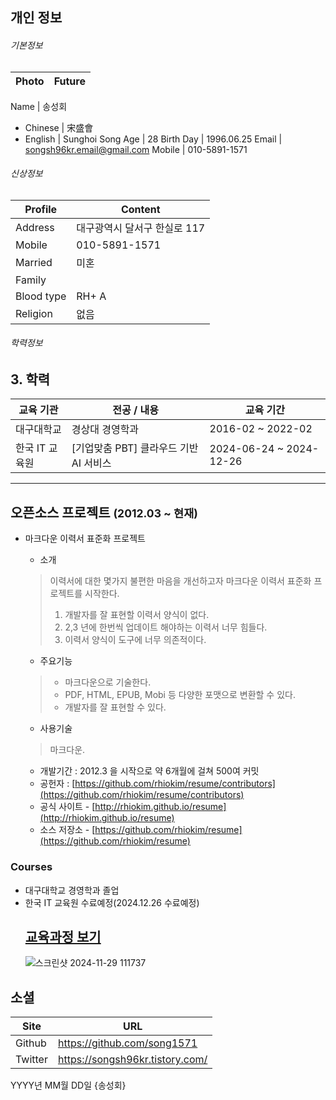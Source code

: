 ## 개인 정보

###### 기본정보  

Photo      | Future
-----------|--------------

Name       | 송성회
 - Chinese | 宋盛會
 - English | Sunghoi Song
Age        | 28 
Birth Day  | 1996.06.25
Email      | songsh96kr.email@gmail.com
Mobile     | 010-5891-1571


###### 신상정보

Profile    | Content
-----------|--------------------------------------
Address    | 대구광역시 달서구 한실로 117
Mobile     | 010-5891-1571
Married    | 미혼
Family     | 
Blood type | RH+ A
Religion   | 없음
  
###### 학력정보

## 3. 학력
교육 기관 | 전공 / 내용 | 교육 기간
-------------|---------------------------|------------------
대구대학교 | 경상대 경영학과 | 2016-02 ~ 2022-02
한국 IT 교육원 | [기업맞춤 PBT] 클라우드 기반 AI 서비스 | 2024-06-24 ~ 2024-12-26
* * *
  
## 오픈소스 프로젝트 <small>(2012.03 ~ 현재)</small>

  
* 마크다운 이력서 표준화 프로젝트
  - 소개  
  > 이력서에 대한 몇가지 불편한 마음을 개선하고자 마크다운 이력서 표준화 프로젝트를 시작한다.   
  > 1. 개발자를 잘 표현할 이력서 양식이 없다.   
  > 2. 2,3 년에 한번씩 업데이트 해야하는 이력서 너무 힘들다.  
  > 3. 이력서 양식이 도구에 너무 의존적이다.  
  
  - 주요기능  
  > * 마크다운으로 기술한다.  
  > * PDF, HTML, EPUB, Mobi 등 다양한 포맷으로 변환할 수 있다.  
  > * 개발자를 잘 표현할 수 있다.  
  
  - 사용기술  
  > 마크다운.  
  - 개발기간 : 2012.3 을 시작으로 약 6개월에 걸쳐 500여 커밋  
  - 공헌자 : [https://github.com/rhiokim/resume/contributors](https://github.com/rhiokim/resume/contributors)
  - 공식 사이트 - [http://rhiokim.github.io/resume](http://rhiokim.github.io/resume)
  - 소스 저장소 - [https://github.com/rhiokim/resume](https://github.com/rhiokim/resume)
  
  
### Courses
- 대구대학교 경영학과 졸업
- 한국 IT 교육원 수료예정(2024.12.26 수료예정)
   ##  **[교육과정 보기](./커리큘럼.md)** 
    ![스크린샷 2024-11-29 111737](https://github.com/user-attachments/assets/7c95a2a7-9f14-4c4a-a663-f249da213223)

## 소셜
Site     | URL
---------|-------------------------------
Github   | https://github.com/song1571
Twitter  | https://songsh96kr.tistory.com/


YYYY년 MM월 DD일
{송성회}
